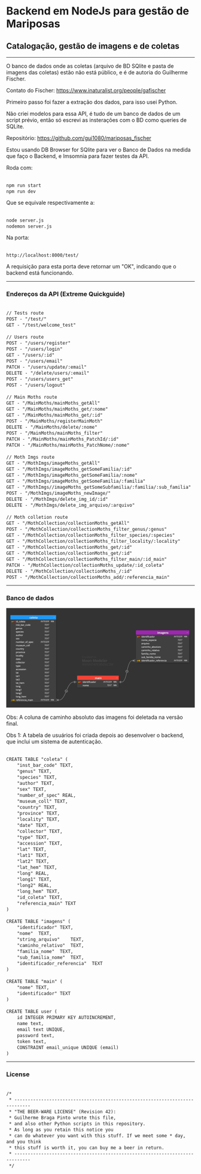 # Backend em NodeJs para gestão de Mariposas

## Catalogação, gestão de imagens e de coletas

----------------

O banco de dados onde as coletas (arquivo de BD SQlite e pasta de imagens das coletas) estão não está público, e é de autoria do Guilherme Fischer. 

Contato do Fischer: https://www.inaturalist.org/people/gafischer

Primeiro passo foi fazer a extração dos dados, para isso usei Python. 

Não criei modelos para essa API, é tudo de um banco de dados de um script prévio, então só escrevi as insterações com o BD como queries de SQLite.

Repositório: https://github.com/gui1080/mariposas_fischer

Estou usando DB Browser for SQlite para ver o Banco de Dados na medida que faço o Backend, e Imsomnia para fazer testes da API.

Roda com: 

```

npm run start
npm run dev

```

Que se equivale respectivamente a:

```

node server.js
nodemon server.js

```

Na porta: 

```

http://localhost:8000/test/

```

A requisição para esta porta deve retornar um "OK", indicando que o backend está funcionando.

----------------

### Endereços da API (Extreme Quickguide)

```

// Tests route
POST - "/test/"
GET - "/test/welcome_test"

// Users route
POST - "/users/register"
POST - "/users/login"
GET - "/users/:id"
POST - "/users/email"
PATCH - "/users/update/:email"
DELETE - "/delete/users/:email"
POST - "/users/users_get"
POST - "/users/logout"

// Main Moths route
GET - "/MainMoths/mainMoths_getAll"
GET - "/MainMoths/mainMoths_get/:nome"
GET - "/MainMoths/mainMoths_get/:id"
POST - "/MainMoths/registerMainMoth"
DELETE - "/MainMoths/delete/:nome"
POST - "/MainMoths/mainMoths_filter"
PATCH - "/MainMoths/mainMoths_PatchId/:id"
PATCH - "/MainMoths/mainMoths_PatchNome/:nome"

// Moth Imgs route
GET - "/MothImgs/imageMoths_getAll"
GET - "/MothImgs/imageMoths_getSomeFamilia/:id"
GET - "/MothImgs/imageMoths_getSomeFamilia/:nome"
GET - "/MothImgs/imageMoths_getSomeFamilia/:familia"
GET - "/MothImgs//imageMoths_getSomeSubfamilia/:familia/:sub_familia"
POST - "/MothImgs/imageMoths_newImage/"
DELETE - "/MothImgs/delete_img_id/:id"
DELETE - "/MothImgs/delete_img_arquivo/:arquivo"

// Moth colletion route
GET - "/MothCollection/collectionMoths_getAll"
POST - "/MothCollection/collectionMoths_filter_genus/:genus"
GET - "/MothCollection/collectionMoths_filter_species/:species"
GET - "/MothCollection/collectionMoths_filter_locality/:locality"
GET - "/MothCollection/collectionMoths_get/:id"
GET - "/MothCollection/collectionMoths_get/:id"
GET - "/MothCollection/collectionMoths_filter_main/:id_main"
PATCH - "/MothCollection/collectionMoths_update/:id_coleta"
DELETE - "/MothCollection/collectionMoths_/:id"
POST - "/MothCollection/collectionMoths_add/:referencia_main"

```

----------------

### Banco de dados

![The database](https://github.com/gui1080/mariposas_fischer/blob/master/bd.png?raw=true)

Obs: A coluna de caminho absoluto das imagens foi deletada na versão final.

Obs 1: A tabela de usuários foi criada depois ao desenvolver o backend, que inclui um sistema de autenticação.

```

CREATE TABLE "coleta" (
    "inst_bar_code" TEXT,
    "genus" TEXT,
    "species" TEXT,
    "author" TEXT,
    "sex" TEXT,
    "number_of_spec" REAL,
    "museum_coll" TEXT,
    "country" TEXT,
    "province" TEXT,
    "locality" TEXT,
    "date" TEXT,
    "collector" TEXT,
    "type" TEXT,
    "accession" TEXT,
    "lat" TEXT,
    "lat1" TEXT,
    "lat2" TEXT,
    "lat_hem" TEXT,
    "long" REAL,
    "long1" TEXT,
    "long2" REAL,
    "long_hem" TEXT,
    "id_coleta" TEXT,
    "referencia_main" TEXT
)

CREATE TABLE "imagens" (
	"identificador"	TEXT,
	"nome"	TEXT,
	"string_arquivo"	TEXT,
	"caminho_relativo"	TEXT,
	"familia_nome"	TEXT,
	"sub_familia_nome"	TEXT,
	"identificador_referencia"	TEXT
)

CREATE TABLE "main" (
    "nome" TEXT,
    "identificador" TEXT
)

CREATE TABLE user (
    id INTEGER PRIMARY KEY AUTOINCREMENT,
    name text, 
    email text UNIQUE, 
    password text, 
    token text, 
    CONSTRAINT email_unique UNIQUE (email)
)

```

----------------

### License

```

/*
 * ----------------------------------------------------------------------------
 * "THE BEER-WARE LICENSE" (Revision 42):
 * Guilherme Braga Pinto wrote this file, 
 * and also other Python scripts in this repository.  
 * As long as you retain this notice you
 * can do whatever you want with this stuff. If we meet some * day, and you think
 * this stuff is worth it, you can buy me a beer in return.   
 * ----------------------------------------------------------------------------
 */
